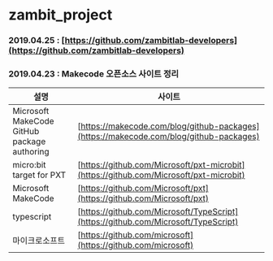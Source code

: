 # zambit_project
### 2019.04.25 : [https://github.com/zambitlab-developers](https://github.com/zambitlab-developers)
### 2019.04.23 : Makecode 오픈소스 사이트 정리

설명 | 사이트
---|---
Microsoft MakeCode GitHub package authoring | [https://makecode.com/blog/github-packages](https://makecode.com/blog/github-packages)
micro:bit target for PXT | [https://github.com/Microsoft/pxt-microbit](https://github.com/Microsoft/pxt-microbit)
Microsoft MakeCode | [https://github.com/Microsoft/pxt](https://github.com/Microsoft/pxt)
typescript |[https://github.com/Microsoft/TypeScript](https://github.com/Microsoft/TypeScript)
마이크로소프트 |[https://github.com/microsoft](https://github.com/microsoft)
